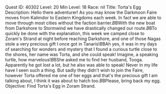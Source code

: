 Quest ID: 40302
Level: 20
Min Level: 18
Race: nil
Title: Torta's Egg
Description: Hello there adventurer! As you may know the Darkmoon Faire moves from Kalimdor to Eastern Kingdoms each week. In fact we are able to move through most cities without the faction barrier.$B$BWith the new boat from Darkshore to Stormwind we have drastically changed our route.$B$BTo quickly be done with the explanation, this week we camped close to Zoram's Strand at night before reaching Darkshore, and one of those Nagas stole a very precious gift I once got in Tanaris!$B$BAh yes, it was in my days of searching for wonders and mystery that I found a curious turtle close to the shores, her name was Torta, and she could speak! Imagine, a speaking turtle, how marvelous!$B$BShe asked me to find her husband, Tooga. Apparently he got lost a lot, but he also was able to speak! Never in my life have I seen such a thing. But sadly they didn't wish to join the Faire, however Torta offered me one of her eggs and that's the precious gift I am talking about, I think it was about to hatch too.$B$BPlease, bring back my egg.
Objective: Find Torta's Egg in Zoram Strand.
